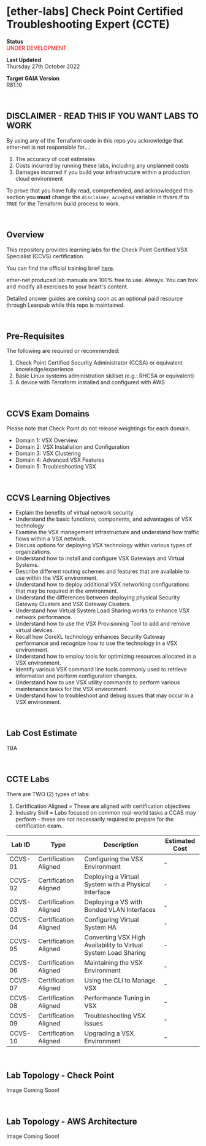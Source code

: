 # [ether-labs] Check Point Certified Troubleshooting Expert (CCTE)

**Status**\
<span style="color:red">UNDER DEVELOPMENT<span>

**Last Updated**\
Thursday 27th October 2022

**Target GAIA Version**\
R81.10

<br />

## DISCLAIMER - READ THIS IF YOU WANT LABS TO WORK

By using any of the Terraform code in this repo you acknowledge that ether-net is not responsible for...:
1. The accuracy of cost estimates
2. Costs incurred by running these labs, including any unplanned costs
3. Damages incurred if you build your infrastructure within a production cloud environment

To prove that you have fully read, comprehended, and acknowledged this section you **must** change the `disclaimer_accepted` variable in tfvars.tf to `TRUE` for the Terraform build process to work.

<br />

## Overview
This repository provides learning labs for the Check Point Certified VSX Specialist (CCVS) certification.

You can find the official training brief [here](https://www.checkpoint.com/downloads/training/CCVS-R80-x-course-overview.pdf).

ether-net produced lab manuals are 100% free to use. Always. You can fork and modify all exercises to your heart's content.

Detailed answer guides are coming soon as an optional paid resource through Leanpub while this repo is maintained.

<br />

## Pre-Requisites
The following are required or recommended:
1. Check Point Certified Security Administrator (CCSA) or equivalent knowledge/experience
2. Basic Linux systems administration skillset (e.g.: RHCSA or equivalent)
3. A device with Terraform installed and configured with AWS

<br />

## CCVS Exam Domains
Please note that Check Point do not release weightings for each domain.
* Domain 1: VSX Overview
* Domain 2: VSX Installation and Configuration
* Domain 3: VSX Clustering
* Domain 4: Advanced VSX Features
* Domain 5: Troubleshooting VSX
<br />

## CCVS Learning Objectives
* Explain the benefits of virtual network security
* Understand the basic functions, components, and advantages of VSX technology
* Examine the VSX management infrastructure and understand how traffic flows within a VSX network.
* Discuss options for deploying VSX technology within various types of organizations.
* Understand how to install and configure VSX Gateways and Virtual Systems.
* Describe different routing schemes and features that are available to use within the VSX environment.
* Understand how to deploy additional VSX networking configurations that may be required in the environment.
* Understand the differences between deploying physical Security Gateway Clusters and VSX Gateway Clusters.
* Understand how Virtual System Load Sharing works to enhance VSX  network performance.
* Understand how to use the VSX Provisioning Tool to add and remove virtual devices.
* Recall how CoreXL technology enhances Security Gateway performance and recognize how to use the technology in a VSX environment.
* Understand how to employ tools for optimizing resources allocated in a VSX environment.
* Identify various VSX command line tools commonly used to retrieve information and perform configuration changes.
* Understand how to use VSX utility commands to perform various maintenance tasks for the VSX environment.
* Understand how to troubleshoot and debug issues that may occur in a VSX environment.

<br />

## Lab Cost Estimate

TBA

<br />

## CCTE Labs
There are TWO (2) types of labs:
1. Certification Aligned = These are aligned with certification objectives
2. Industry Skill = Labs focused on common real-world tasks a CCAS may perform - these are not necessarily required to prepare for the certification exam.

| Lab ID  | Type | Description | Estimated Cost |
|---------|------|-------------|----------------|
| CCVS-01 | Certification Aligned | Configuring the VSX Environment | - |
| CCVS-02 | Certification Aligned | Deploying a Virtual System with a Physical Interface | - |
| CCVS-03 | Certification Aligned | Deploying a VS with Bonded VLAN Interfaces | - |
| CCVS-04 | Certification Aligned | Configuring Virtual System HA | - |
| CCVS-05 | Certification Aligned | Converting VSX High Availability to Virtual System Load Sharing | - |
| CCVS-06 | Certification Aligned | Maintaining the VSX Environment | - |
| CCVS-07 | Certification Aligned | Using the CLI to Manage VSX | - |
| CCVS-08 | Certification Aligned | Performance Tuning in VSX | - |
| CCVS-09 | Certification Aligned | Troubleshooting VSX Issues | - |
| CCVS-10 | Certification Aligned | Upgrading a VSX Environment | - |


<br />

## Lab Topology - Check Point

Image Coming Soon!

<br />

## Lab Topology - AWS Architecture 

Image Coming Soon!